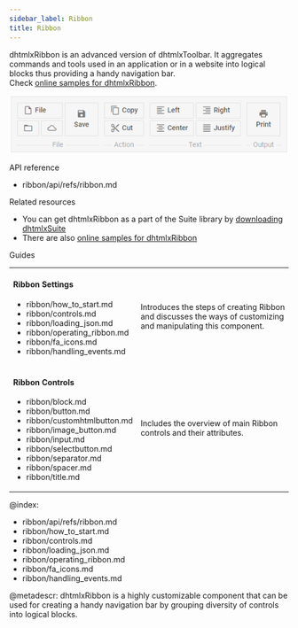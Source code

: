 ```yaml
---
sidebar_label: Ribbon
title: Ribbon
---          
```



dhtmlxRibbon is an advanced version of dhtmlxToolbar. It aggregates commands and tools used in an application or in a website into logical blocks thus providing a handy navigation bar.<br/>
Check [online samples for dhtmlxRibbon](https://docs.dhtmlx.com/suite/samples/ribbon/).

![](../assets/ribbon/ribbon_front.png)

<div class="h2">API reference</div>

- ribbon/api/refs/ribbon.md


<div class="h2">Related resources</div>

- You can get dhtmlxRibbon as a part of the Suite library by [downloading dhtmlxSuite](https://dhtmlx.com/docs/products/dhtmlxSuite/download.shtml)          
- There are also [online samples for dhtmlxRibbon](https://docs.dhtmlx.com/suite/samples/ribbon/)  


<div class="h2">Guides</div>

<table class='guide-table'>
	<tbody>
	<tr>
		<td id="data" class='topics'>
		 	<h4>
                Ribbon Settings
            </h4>
            <ul id="import_sublist">           		
                <li>ribbon/how_to_start.md</li>
                <li>ribbon/controls.md</li>
                <li>ribbon/loading_json.md</li> 
                <li>ribbon/operating_ribbon.md</li>                
                <li>ribbon/fa_icons.md</li>
                <li>ribbon/handling_events.md</li>
            </ul>
        </td>
        <td class='topic_description'>Introduces the steps of creating Ribbon and discusses the ways of customizing and manipulating this component.</td>  
	</tr>
	<tr>
		<td id="manipulations" class='topics'>
		    <h4>
		        Ribbon Controls
		    </h4>
		    <ul id="manipulations_sublist">	
                <li>ribbon/block.md</li>
                <li>ribbon/button.md</li>
                <li>ribbon/customhtmlbutton.md</li>               
                <li>ribbon/image_button.md</li>               
                <li>ribbon/input.md</li>
                <li>ribbon/selectbutton.md</li>
                <li>ribbon/separator.md</li>
				<li>ribbon/spacer.md</li>
				<li>ribbon/title.md</li>
            </ul>
        </td>
		<td class='topic_description'>Includes the overview of main Ribbon controls and their attributes.</td>
    </tr>
    </tbody>
</table>


@index:

- ribbon/api/refs/ribbon.md
- ribbon/how_to_start.md
- ribbon/controls.md
- ribbon/loading_json.md
- ribbon/operating_ribbon.md
- ribbon/fa_icons.md
- ribbon/handling_events.md


@metadescr:
dhtmlxRibbon is a highly customizable component that can be used for creating a handy navigation bar by grouping diversity of controls into logical blocks. 

